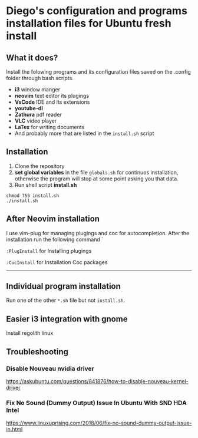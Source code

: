 # Diego's configuration and programs installation files for Ubuntu fresh install

## What it does?

Install the folowing programs  and its configuration files saved on the
.config folder through bash scripts.

* **i3** window manger
* **neovim** text editor its plugings
* **VsCode** IDE and its extensions
* **youtube-dl** 
* **Zathura** pdf reader
* **VLC** video player
* **LaTex**  for writing documents
* And probably more that are listed in the `install.sh` script

## Installation
1. Clone the repository
2. **set global variables** in the file  `globals.sh` for continuos installation, otherwise the program will stop at some point asking you that data.
3. Run shell script **install.sh**
 
```
chmod 755 install.sh
./install.sh
```

## After Neovim installation
I use vim-plug for managing plugings and coc for autocompletion. After the
installation run the following command `

`:PlugInstall` for Installing plugings

`:CocInstall` for Installation Coc packages

----
## Individual program installation
Run one of the other `*.sh` file but not `install.sh`.

## Easier i3 integration with gnome

Install regolith linux

## Troubleshooting

### Disable Nouveau nvidia driver 
https://askubuntu.com/questions/841876/how-to-disable-nouveau-kernel-driver

### Fix No Sound (Dummy Output) Issue In Ubuntu With SND HDA Intel 
https://www.linuxuprising.com/2018/06/fix-no-sound-dummy-output-issue-in.html
